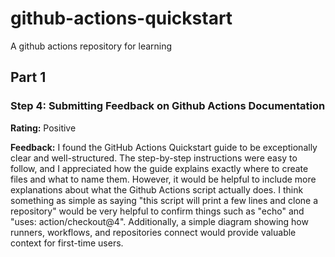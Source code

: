 # github-actions-quickstart
A github actions repository for learning

## Part 1

### Step 4: Submitting Feedback on Github Actions Documentation

**Rating:** Positive

**Feedback:** I found the GitHub Actions Quickstart guide to be exceptionally clear and well-structured. The step-by-step instructions were easy to follow, and I appreciated how the guide explains exactly where to create files and what to name them. However, it would be helpful to include more explanations about what the Github Actions script actually does. I think something as simple as saying "this script will print a few lines and clone a repository" would be very helpful to confirm things such as "echo" and "uses: action/checkout@4". Additionally, a simple diagram showing how runners, workflows, and repositories connect would provide valuable context for first-time users.
